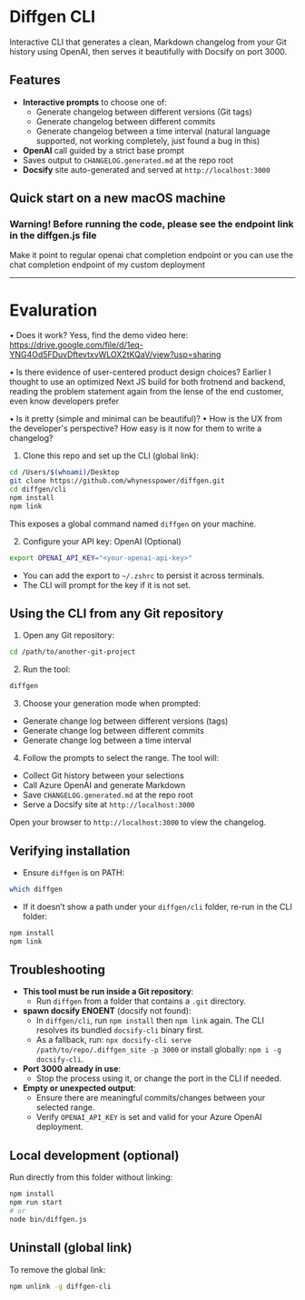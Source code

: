 # Diffgen CLI

Interactive CLI that generates a clean, Markdown changelog from your Git history using OpenAI, then serves it beautifully with Docsify on port 3000.

## Features
- **Interactive prompts** to choose one of:
  - Generate changelog between different versions (Git tags)
  - Generate changelog between different commits
  - Generate changelog between a time interval (natural language supported, not working completely, just found a bug in this)
- **OpenAI** call guided by a strict base prompt
- Saves output to `CHANGELOG.generated.md` at the repo root
- **Docsify** site auto-generated and served at `http://localhost:3000`

## Quick start on a new macOS machine
### Warning! Before running the code, please see the endpoint link in the diffgen.js file
Make it point to regular openai chat completion endpoint or you can use the chat completion endpoint of my custom deployment

---
# Evaluration

• Does it work? 
Yess, find the demo video here: https://drive.google.com/file/d/1eq-YNG4Od5FDuvDftevtxvWLOX2tKQaV/view?usp=sharing

• Is there evidence of user-centered product design choices?
Earlier I thought to use an optimized Next JS build for both frotnend and backend, reading the problem statement again from the lense of the end customer, even know developers prefer


• Is it pretty (simple and minimal can be beautiful)?
• How is the UX from the developer's perspective? How easy is it now for them to write a changelog?




1)  Clone this repo and set up the CLI (global link):
```bash
cd /Users/$(whoami)/Desktop
git clone https://github.com/whynesspower/diffgen.git
cd diffgen/cli
npm install
npm link
```
This exposes a global command named `diffgen` on your machine.

2) Configure your API key: OpenAI (Optional) 
```bash
export OPENAI_API_KEY="<your-openai-api-key>"
```
- You can add the export to `~/.zshrc` to persist it across terminals.
- The CLI will prompt for the key if it is not set.

## Using the CLI from any Git repository

1) Open any Git repository:
```bash
cd /path/to/another-git-project
```

2) Run the tool:
```bash
diffgen
```

3) Choose your generation mode when prompted:
- Generate change log between different versions (tags)
- Generate change log between different commits
- Generate change log between a time interval

4) Follow the prompts to select the range. The tool will:
- Collect Git history between your selections
- Call Azure OpenAI and generate Markdown
- Save `CHANGELOG.generated.md` at the repo root
- Serve a Docsify site at `http://localhost:3000`

Open your browser to `http://localhost:3000` to view the changelog.

## Verifying installation
- Ensure `diffgen` is on PATH:
```bash
which diffgen
```
- If it doesn’t show a path under your `diffgen/cli` folder, re-run in the CLI folder:
```bash
npm install
npm link
```

## Troubleshooting
- **This tool must be run inside a Git repository**:
  - Run `diffgen` from a folder that contains a `.git` directory.
- **spawn docsify ENOENT** (docsify not found):
  - In `diffgen/cli`, run `npm install` then `npm link` again. The CLI resolves its bundled `docsify-cli` binary first.
  - As a fallback, run: `npx docsify-cli serve /path/to/repo/.diffgen_site -p 3000` or install globally: `npm i -g docsify-cli`.
- **Port 3000 already in use**:
  - Stop the process using it, or change the port in the CLI if needed.
- **Empty or unexpected output**:
  - Ensure there are meaningful commits/changes between your selected range.
  - Verify `OPENAI_API_KEY` is set and valid for your Azure OpenAI deployment.

## Local development (optional)
Run directly from this folder without linking:
```bash
npm install
npm run start
# or
node bin/diffgen.js
```

## Uninstall (global link)
To remove the global link:
```bash
npm unlink -g diffgen-cli
```

